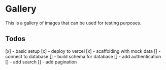 # Gallery

This is a gallery of images that can be used for testing purposes.


## Todos
[x] - basic setup
[x] - deploy to vercel
[x] - scaffolding with mock data
[] - connect to database
[] - build schema for database
[] - add authentication
[] - add search
[] - add pagination
